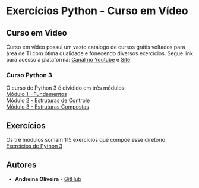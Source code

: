 # Exercícios Python - Curso em Vídeo

## Curso em Vìdeo

Curso em vídeo possui um vasto catálogo de cursos grátis voltados para área de TI com ótima qualidade e fonecendo diversos exercícios. Segue link para acesso à plataforma:
[Canal no Youtube](https://www.youtube.com/user/cursosemvideo) e [Site](https://www.cursoemvideo.com/)

### Curso Python 3

O curso de Python 3 é dividido em três módulos:
<br>[Módulo 1 - Fundamentos](https://www.youtube.com/watch?v=S9uPNppGsGo&list=PLpwygc0AuGOXJ18fPwPNIeXvzKid_AUkm)
<br>[Módulo 2 - Estruturas de Controle](https://www.youtube.com/watch?v=nJkVHusJp6E&list=PLCKfaoRJSWVtmyzLfMsW7VYGAaVVRJh3w)
<br>[Módulo 3 - Estruturas Compostas](https://www.youtube.com/watch?v=0LB3FSfjvao&list=PLHz_AreHm4dksnH2jVTIVNviIMBVYyFnH)

## Exercícios

Os trê módulos somam 115 exercícios que compõe esse diretório
<br>[Exercícios de Python 3](https://www.youtube.com/watch?v=nIHq1MtJaKs&list=PLHz_AreHm4dm6wYOIW20Nyg12TAjmMGT-)

## Autores

* **Andreina Oliveira** - [GitHub](https://github.com/andreinaoliveira)
